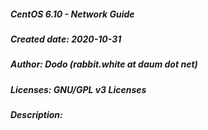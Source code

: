 ##### CentOS 6.10 - Network Guide
##### Created date: 2020-10-31
##### Author: Dodo (rabbit.white at daum dot net)
##### Licenses: GNU/GPL v3 Licenses
##### Description: 
